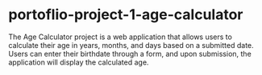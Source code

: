 # portoflio-project-1-age-calculator
The Age Calculator project is a web application that allows users to calculate their age in years, months, and days based on a submitted date. Users can enter their birthdate through a form, and upon submission, the application will display the calculated age.
